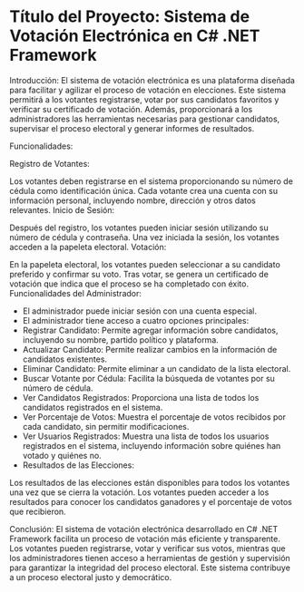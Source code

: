 # Título del Proyecto: Sistema de Votación Electrónica en C# .NET Framework

Introducción:
El sistema de votación electrónica es una plataforma diseñada para facilitar y agilizar el proceso de votación en elecciones. Este sistema permitirá a los votantes registrarse, votar por sus candidatos 
favoritos y verificar su certificado de votación. Además, proporcionará a los administradores las herramientas necesarias para gestionar candidatos, supervisar el proceso electoral y generar informes de resultados.

Funcionalidades:

Registro de Votantes:

Los votantes deben registrarse en el sistema proporcionando su número de cédula como identificación única.
Cada votante crea una cuenta con su información personal, incluyendo nombre, dirección y otros datos relevantes.
Inicio de Sesión:

Después del registro, los votantes pueden iniciar sesión utilizando su número de cédula y contraseña.
Una vez iniciada la sesión, los votantes acceden a la papeleta electoral.
Votación:

En la papeleta electoral, los votantes pueden seleccionar a su candidato preferido y confirmar su voto.
Tras votar, se genera un certificado de votación que indica que el proceso se ha completado con éxito.
Funcionalidades del Administrador:

- El administrador puede iniciar sesión con una cuenta especial.
- El administrador tiene acceso a cuatro opciones principales:
- Registrar Candidato: Permite agregar información sobre candidatos, incluyendo su nombre, partido político y plataforma.
- Actualizar Candidato: Permite realizar cambios en la información de candidatos existentes.
- Eliminar Candidato: Permite eliminar a un candidato de la lista electoral.
- Buscar Votante por Cédula: Facilita la búsqueda de votantes por su número de cédula.
- Ver Candidatos Registrados: Proporciona una lista de todos los candidatos registrados en el sistema.
- Ver Porcentaje de Votos: Muestra el porcentaje de votos recibidos por cada candidato, sin permitir modificaciones.
- Ver Usuarios Registrados: Muestra una lista de todos los usuarios registrados en el sistema, incluyendo información sobre quiénes han votado y quiénes no.
- Resultados de las Elecciones:

Los resultados de las elecciones están disponibles para todos los votantes una vez que se cierra la votación.
Los votantes pueden acceder a los resultados para conocer los candidatos ganadores y el porcentaje de votos que recibieron.

Conclusión:
El sistema de votación electrónica desarrollado en C# .NET Framework facilita un proceso de votación más eficiente y transparente. Los votantes pueden registrarse, votar y verificar sus votos, mientras que los administradores 
tienen acceso a herramientas de gestión y supervisión para garantizar la integridad del proceso electoral. Este sistema contribuye a un proceso electoral justo y democrático.
